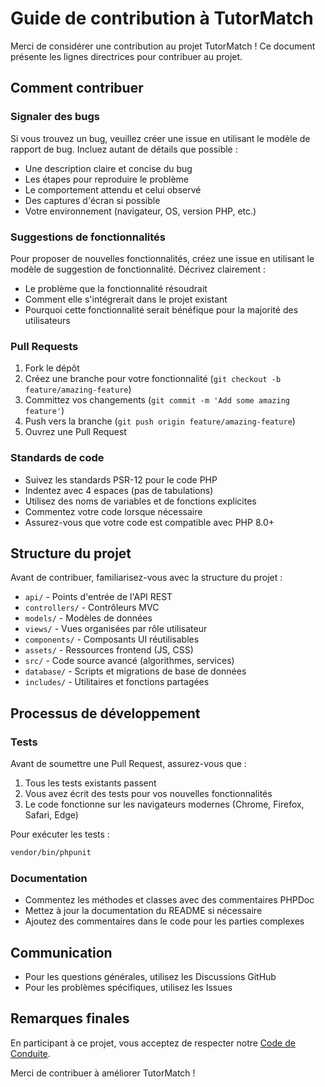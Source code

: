 # Guide de contribution à TutorMatch

Merci de considérer une contribution au projet TutorMatch ! Ce document présente les lignes directrices pour contribuer au projet.

## Comment contribuer

### Signaler des bugs

Si vous trouvez un bug, veuillez créer une issue en utilisant le modèle de rapport de bug. Incluez autant de détails que possible :

- Une description claire et concise du bug
- Les étapes pour reproduire le problème
- Le comportement attendu et celui observé
- Des captures d'écran si possible
- Votre environnement (navigateur, OS, version PHP, etc.)

### Suggestions de fonctionnalités

Pour proposer de nouvelles fonctionnalités, créez une issue en utilisant le modèle de suggestion de fonctionnalité. Décrivez clairement :

- Le problème que la fonctionnalité résoudrait
- Comment elle s'intégrerait dans le projet existant
- Pourquoi cette fonctionnalité serait bénéfique pour la majorité des utilisateurs

### Pull Requests

1. Fork le dépôt
2. Créez une branche pour votre fonctionnalité (`git checkout -b feature/amazing-feature`)
3. Committez vos changements (`git commit -m 'Add some amazing feature'`)
4. Push vers la branche (`git push origin feature/amazing-feature`)
5. Ouvrez une Pull Request

### Standards de code

- Suivez les standards PSR-12 pour le code PHP
- Indentez avec 4 espaces (pas de tabulations)
- Utilisez des noms de variables et de fonctions explicites
- Commentez votre code lorsque nécessaire
- Assurez-vous que votre code est compatible avec PHP 8.0+

## Structure du projet

Avant de contribuer, familiarisez-vous avec la structure du projet :

- `api/` - Points d'entrée de l'API REST
- `controllers/` - Contrôleurs MVC
- `models/` - Modèles de données
- `views/` - Vues organisées par rôle utilisateur
- `components/` - Composants UI réutilisables
- `assets/` - Ressources frontend (JS, CSS)
- `src/` - Code source avancé (algorithmes, services)
- `database/` - Scripts et migrations de base de données
- `includes/` - Utilitaires et fonctions partagées

## Processus de développement

### Tests

Avant de soumettre une Pull Request, assurez-vous que :

1. Tous les tests existants passent
2. Vous avez écrit des tests pour vos nouvelles fonctionnalités
3. Le code fonctionne sur les navigateurs modernes (Chrome, Firefox, Safari, Edge)

Pour exécuter les tests :

```bash
vendor/bin/phpunit
```

### Documentation

- Commentez les méthodes et classes avec des commentaires PHPDoc
- Mettez à jour la documentation du README si nécessaire
- Ajoutez des commentaires dans le code pour les parties complexes

## Communication

- Pour les questions générales, utilisez les Discussions GitHub
- Pour les problèmes spécifiques, utilisez les Issues

## Remarques finales

En participant à ce projet, vous acceptez de respecter notre [Code de Conduite](CODE_OF_CONDUCT.md).

Merci de contribuer à améliorer TutorMatch !